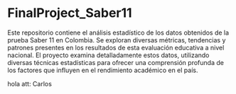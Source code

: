 # FinalProject_Saber11
Este repositorio contiene el análisis estadístico de los datos obtenidos de la prueba Saber 11 en Colombia. Se exploran diversas métricas, tendencias y patrones presentes en los resultados de esta evaluación educativa a nivel nacional. El proyecto examina detalladamente estos datos, utilizando diversas técnicas estadísticas para ofrecer una comprensión profunda de los factores que influyen en el rendimiento académico en el país.

hola att: Carlos